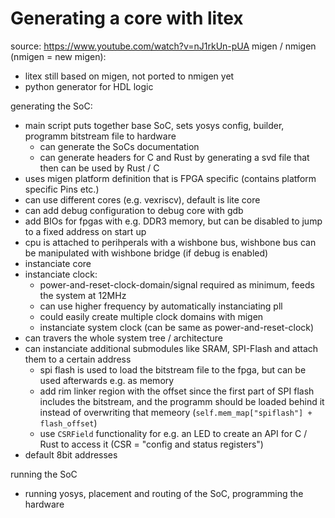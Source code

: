 # Generating a core with litex
source: https://www.youtube.com/watch?v=nJ1rkUn-pUA
migen / nmigen (nmigen = new migen):
- litex still based on migen, not ported to nmigen yet
- python generator for HDL logic

generating the SoC:
- main script puts together base SoC, sets yosys config, builder, programm bitstream file to hardware
  - can generate the SoCs documentation
  - can generate headers for C and Rust by generating a svd file that then can be used by Rust / C
- uses migen platform definition that is FPGA specific (contains platform specific Pins etc.)
- can use different cores (e.g. vexriscv), default is lite core
- can add debug configuration to debug core with gdb
- add BIOs for fpgas with e.g. DDR3 memory, but can be disabled to jump to a fixed address on start up
- cpu is attached to perihperals with a wishbone bus, wishbone bus can be manipulated with wishbone bridge (if debug is enabled)
- instanciate core
- instanciate clock:
  - power-and-reset-clock-domain/signal required as minimum, feeds the system at 12MHz
  - can use higher frequency by automatically instanciating pll
  - could easily create multiple clock domains with migen
  - instanciate system clock (can be same as power-and-reset-clock)
- can travers the whole system tree / architecture
- can instanciate additional submodules like SRAM, SPI-Flash and attach them to a certain address
  - spi flash is used to load the bitstream file to the fpga, but can be used afterwards e.g. as memory
  - add rim linker region with the offset since the first part of SPI flash includes the bitstream, and the programm should be loaded behind it instead of overwriting that memeory (`self.mem_map["spiflash"] + flash_offset`)
  - use `CSRField` functionality for e.g. an LED to create an API for C / Rust to access it (CSR = "config and status registers")
- default 8bit addresses
  
running the SoC
- running yosys, placement and routing of the SoC, programming the hardware